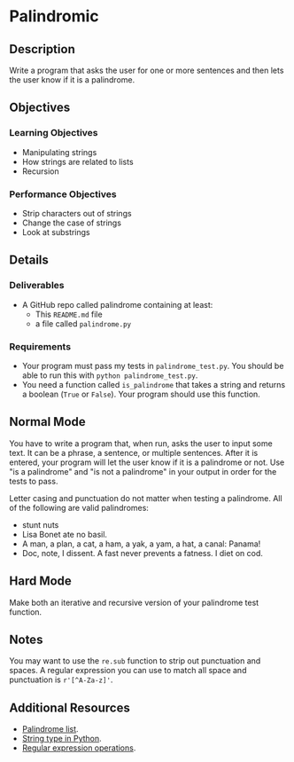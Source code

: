 # Palindromic

## Description

Write a program that asks the user for one or more sentences and then lets the user know if it is a palindrome.

## Objectives

### Learning Objectives

* Manipulating strings
* How strings are related to lists
* Recursion

### Performance Objectives

* Strip characters out of strings
* Change the case of strings
* Look at substrings

## Details

### Deliverables

* A GitHub repo called palindrome containing at least:
  * This `README.md` file
  * a file called `palindrome.py`

### Requirements  

* Your program must pass my tests in `palindrome_test.py`. You should be able to run this with `python palindrome_test.py`.
* You need a function called `is_palindrome` that takes a string and returns a boolean (`True` or `False`). Your program should use this function.

## Normal Mode

You have to write a program that, when run, asks the user to input some text. It can be a phrase, a sentence, or multiple sentences. After it is entered, your program will let the user know if it is a palindrome or not. Use "is a palindrome" and "is not a palindrome" in your output in order for the tests to pass.

Letter casing and punctuation do not matter when testing a palindrome. All of the following are valid palindromes:

* stunt nuts
* Lisa Bonet ate no basil.
* A man, a plan, a cat, a ham, a yak, a yam, a hat, a canal: Panama!
* Doc, note, I dissent. A fast never prevents a fatness. I diet on cod.

## Hard Mode

Make both an iterative and recursive version of your palindrome test function.

## Notes

You may want to use the `re.sub` function to strip out punctuation and spaces. A regular expression you can use to match all space and punctuation is `r'[^A-Za-z]'`.

## Additional Resources

* [Palindrome list](http://www.palindromelist.net/).
* [String type in Python](https://docs.python.org/3/library/stdtypes.html#text-sequence-type-str).
* [Regular expression operations](https://docs.python.org/3/library/re.html).
